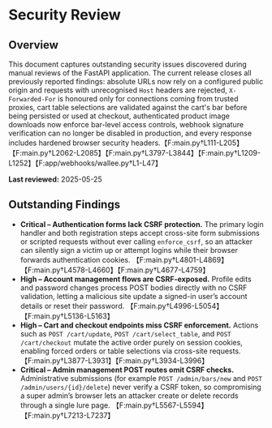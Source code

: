 # Security Review

## Overview
This document captures outstanding security issues discovered during manual reviews of the FastAPI application. The current release closes all previously reported findings: absolute URLs now rely on a configured public origin and requests with unrecognised `Host` headers are rejected, `X-Forwarded-For` is honoured only for connections coming from trusted proxies, cart table selections are validated against the cart's bar before being persisted or used at checkout, authenticated product image downloads now enforce bar-level access controls, webhook signature verification can no longer be disabled in production, and every response includes hardened browser security headers.【F:main.py†L111-L205】【F:main.py†L2062-L2085】【F:main.py†L3797-L3844】【F:main.py†L1209-L1252】【F:app/webhooks/wallee.py†L1-L47】

**Last reviewed:** 2025-05-25

## Outstanding Findings

- **Critical – Authentication forms lack CSRF protection.** The primary login
  handler and both registration steps accept cross-site form submissions or
  scripted requests without ever calling `enforce_csrf`, so an attacker can
  silently sign a victim up or attempt logins while their browser forwards
  authentication cookies. 【F:main.py†L4801-L4869】【F:main.py†L4578-L4660】【F:main.py†L4677-L4759】
- **High – Account management flows are CSRF-exposed.** Profile edits and
  password changes process POST bodies directly with no CSRF validation,
  letting a malicious site update a signed-in user’s account details or reset
  their password. 【F:main.py†L4996-L5054】【F:main.py†L5136-L5163】
- **High – Cart and checkout endpoints miss CSRF enforcement.** Actions such as
  `POST /cart/update`, `POST /cart/select_table`, and `POST /cart/checkout`
  mutate the active order purely on session cookies, enabling forced orders or
  table selections via cross-site requests. 【F:main.py†L3877-L3931】【F:main.py†L3934-L3996】
- **Critical – Admin management POST routes omit CSRF checks.** Administrative
  submissions (for example `POST /admin/bars/new` and `POST /admin/users/{id}/delete`)
  never verify a CSRF token, so compromising a super admin’s browser lets an
  attacker create or delete records through a single lure page. 【F:main.py†L5567-L5594】【F:main.py†L7213-L7237】
